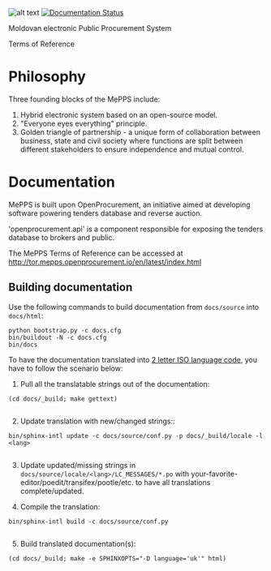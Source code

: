 ![alt text](https://img.shields.io/hexpm/l/plug.svg "License Apache Version 2.0")
[![Documentation Status](https://readthedocs.org/projects/tor/badge/?version=latest)](https://tor.readthedocs.io/uk_UA/latest/?badge=latest)

Moldovan electronic Public Procurement System

Terms of Reference

Philosophy
==========
Three founding blocks of the MePPS include:

1. Hybrid electronic system based on an open-source model. 
2. "Everyone eyes everything" principle.
3. Golden triangle of partnership - a unique form of collaboration between business, state and
civil society where functions are split between different stakeholders to ensure independence
and mutual control.


Documentation
=============

MePPS is built upon OpenProcurement, an initiative aimed at developing software 
powering tenders database and reverse auction.

'openprocurement.api' is a component responsible for 
exposing the tenders database to brokers and public.

The MePPS Terms of Reference can be accessed at
http://tor.mepps.openprocurement.io/en/latest/index.html

Building documentation
----------------------

Use the following commands to build documentation from `docs/source` into `docs/html`:
 
 ```
 python bootstrap.py -c docs.cfg
 bin/buildout -N -c docs.cfg
 bin/docs 
 ```

To have the documentation translated into *<lang>* [2 letter ISO language code](https://en.wikipedia.org/wiki/List_of_ISO_639-2_codes "Wikipedia"), you have to follow the scenario below:

 1. Pull all the translatable strings out of the documentation:
       
```
(cd docs/_build; make gettext)
      
```

 2. Update translation with new/changed strings::
 
```
bin/sphinx-intl update -c docs/source/conf.py -p docs/_build/locale -l <lang>
 
```
    
 3. Update updated/missing strings in `docs/source/locale/<lang>/LC_MESSAGES/*.po` with your-favorite-editor/poedit/transifex/pootle/etc. to have all translations complete/updated.

 4. Compile the translation:
 
```
bin/sphinx-intl build -c docs/source/conf.py
  
```

 5. Build translated documentation(s):
 
```
(cd docs/_build; make -e SPHINXOPTS="-D language='uk'" html)
```
